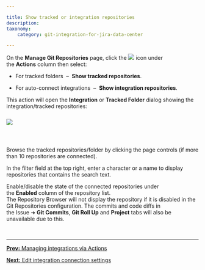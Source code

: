 ```yaml
---

title: Show tracked or integration repositories
description:
taxonomy:
    category: git-integration-for-jira-data-center

---
```


On the <b>Manage Git Repositories</b> page, click the <img src='/wp-content/uploads/actions-icon.png' /> icon under the <b>Actions</b> column then select:

*   For tracked folders  –  **Show tracked repositories**.

*   For auto-connect integrations  –  **Show integration repositories**.


This action will open the **Integration** or **Tracked Folder** dialog showing the integration/tracked repositories:

<img src='/wp-content/uploads/gij-show-integration-repositories-dlg-n.png' style='display:block;margin:25px auto;max-width:100%' />

&nbsp;

Browse the tracked repositories/folder by clicking the page controls (if more than 10 repositories are connected).

In the filter field at the top right, enter a character or a name to display repositories that contains the search text.

<div class="bbb-callout bbb--tip">
    <div class="irow">
    <div class="ilogobox">
        <span class="logoimg"></span>
    </div>
    <div class="imsgbox">
        Enable/disable the state of the connected repositories under the <b>Enabled</b> column of the repository list.
    </div>
    </div>
</div>

<div class="bbb-callout bbb--note">
    <div class="irow">
    <div class="ilogobox">
        <span class="logoimg"></span>
    </div>
    <div class="imsgbox">
        The Repository Browser will not display the repository if it is disabled in the Git Repositories configuration. The commits and code diffs in the Issue ➜ <b>Git Commits</b>, <b>Git Roll Up</b> and <b>Project</b> tabs will also be unavailable due to this.
    </div>
    </div>
</div>

&nbsp;
* * *

[**Prev:** Managing integrations via Actions](/git-integration-for-jira-data-center/managing-integrations-via-actions-gij-self-managed)

[**Next:** Edit integration connection settings](/git-integration-for-jira-data-center/edit-integration-connection-settings-gij-self-managed)


